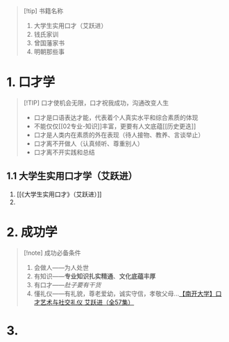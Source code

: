 > [!tip] 书籍名称
> 1. 大学生实用口才（艾跃进）
> 2. 钱氏家训
> 3. 曾国藩家书
> 4. 明朝那些事

# 1. 口才学
> [!TIP] 口才使机会无限，口才祝我成功，沟通改变人生
> - 口才是口语表达才能，代表着个人真实水平和综合素质的体现
> - 不能仅仅[[02专业-知识]]丰富，更要有人文底蕴[[历史更迭]]
> - 口才是人类内在素质的外在表现（待人接物、教养、言谈举止）
> - 口才离不开做人（认真倾听、尊重别人）
> - 口才离不开实践和总结
## 1.1 大学生实用口才学（艾跃进）
1. [[《大学生实用口才》（艾跃进）]]
2. 




# 2. 成功学
> [!note] 成功必备条件
> 1. 会做人——为人处世
> 2. 有知识——**专业知识扎实精通**、**文化底蕴丰厚**
> 3. 有口才——*肚子要有干货*
> 4. 懂礼仪——有礼貌，尊老爱幼，诚实守信，孝敬父母...[【南开大学】口才艺术与社交礼仪 艾跃进（全57集）](https://www.bilibili.com/video/BV1iAmNYAEcu/?vd_source=d1167fc706d8bb4a356a82d19d9d3304)

# 3.